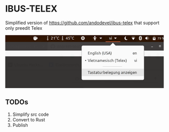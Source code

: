 # IBUS-TELEX

Simplified version of https://github.com/andodevel/ibus-telex that support only preedit Telex

![preview](./docs/preview.png)

## TODOs

1. Simplify src code
2. Convert to Rust
3. Publish

